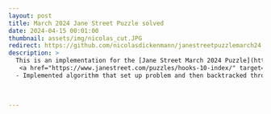 ```yaml
---
layout: post
title: March 2024 Jane Street Puzzle solved
date: 2024-04-15 00:01:00
thumbnail: assets/img/nicolas_cut.JPG
redirect: https://github.com/nicolasdickenmann/janestreetpuzzlemarch24
description: >
  This is an implementation for the [Jane Street March 2024 Puzzle](https://www.janestreet.com/puzzles/hooks-10-index/) code.  
   <a href="https://www.janestreet.com/puzzles/hooks-10-index/" target="_blank">Jane Street March 2024 Puzzle</a>
  - Implemented algorithm that set up problem and then backtracked through all possible solutions using C++  
  
  

---
```


